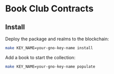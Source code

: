 # Book Club Contracts

## Install

Deploy the package and realms to the blockchain:

```sh
make KEY_NAME=your-gno-key-name install
```

Add a book to start the collection:

```sh
make KEY_NAME=your-gno-key-name populate
```
